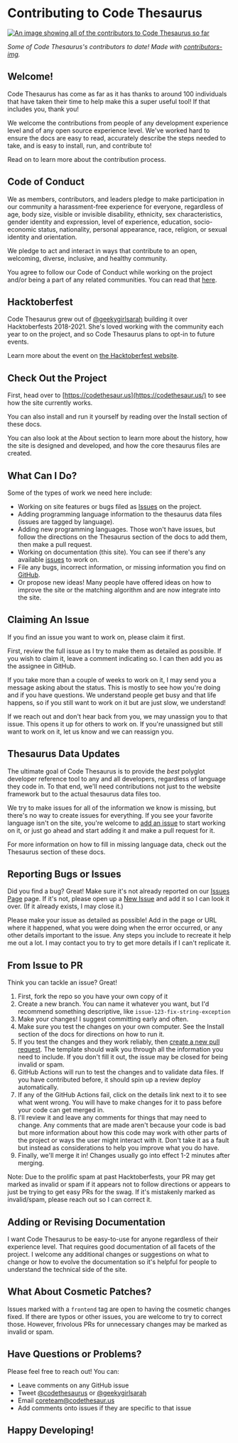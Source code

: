 # Contributing to Code Thesaurus

<a href="https://github.com/codethesaurus/codethesaur.us/graphs/contributors">
    <img src="https://contrib.rocks/image?repo=codethesaurus/codethesaur.us&max=100"
        alt="An image showing all of the contributors to Code Thesaurus so far"
        style="margin-left: auto; margin-right: auto; display: block;"/>
</a>

*Some of Code Thesaurus's contributors to date! Made with [contributors-img](https://contrib.rocks).*

## Welcome!

Code Thesaurus has come as far as it has thanks to around 100 individuals that have taken their time to help make this a super useful tool! If that includes you, thank you!

We welcome the contributions from people of any development experience level and of any open source experience level. We've worked hard to ensure the docs are easy to read, accurately describe the steps needed to take, and is easy to install, run, and contribute to!

Read on to learn more about the contribution process.

## Code of Conduct

We as members, contributors, and leaders pledge to make participation in our community a harassment-free experience for everyone, regardless of age, body size, visible or invisible disability, ethnicity, sex characteristics, gender identity and expression, level of experience, education, socio-economic status, nationality, personal appearance, race, religion, or sexual identity and orientation.

We pledge to act and interact in ways that contribute to an open, welcoming, diverse, inclusive, and healthy community.

You agree to follow our Code of Conduct while working on the project and/or being a part of any related communities. You can read that [here](https://github.com/codethesaurus/codethesaur.us/blob/main/CODE_OF_CONDUCT.md).

## Hacktoberfest

Code Thesaurus grew out of [@geekygirlsarah](https://twitter.com/geekygirlsarah) building it over Hacktoberfests 2018-2021. She's loved working with the community each year to on the project, and so Code Thesaurus plans to opt-in to future events.

Learn more about the event on [the Hacktoberfest website](https://hacktoberfest.com/).

## Check Out the Project

First, head over to [https://codethesaur.us](https://codethesaur.us/) to see how the site currently works. 

You can also install and run it yourself by reading over the Install section of these docs. 

You can also look at the About section to learn more about the history, how the site is designed and developed, and how the core thesaurus files are created.

## What Can I Do?

Some of the types of work we need here include:
* Working on site features or bugs filed as [Issues](https://github.com/codethesaurus/codethesaur.us/issues) on the project.
* Adding programming language information to the thesaurus data files (issues are tagged by language).
* Adding new programming languages. Those won't have issues, but follow the directions on the Thesaurus section of the docs to add them, then make a pull request.
* Working on documentation (this site). You can see if there's any available [issues](https://github.com/codethesaurus/docs/issues) to work on.
* File any bugs, incorrect information, or missing information you find on [GitHub](https://github.com/codethesaurus/codethesaur.us/issues/new/choose/).
* Or propose new ideas! Many people have offered ideas on how to improve the site or the matching algorithm and are now integrate into the site.

## Claiming An Issue

If you find an issue you want to work on, please claim it first.

First, review the full issue as I try to make them as detailed as possible. If you wish to claim it, leave a comment indicating so. I can then add you as the assignee in GitHub.

If you take more than a couple of weeks to work on it, I may send you a message asking about the status. This is mostly to see how you're doing and if you have questions. We understand people get busy and that life happens, so if you still want to work on it but are just slow, we understand!

If we reach out and don't hear back from you, we may unassign you to that issue. This opens it up for others to work on. If you're unassigned but still want to work on it, let us know and we can reassign you.

## Thesaurus Data Updates

The ultimate goal of Code Thesaurus is to provide the _best_ polyglot developer reference tool to any and all developers, regardless of language they code in. To that end, we'll need contributions not just to the website framework but to the actual thesaurus data files too.

We try to make issues for all of the information we know is missing, but there's no way to create issues for everything. If you see your favorite language isn't on the site, you're welcome to [add an issue](https://github.com/codethesaurus/codethesaur.us/issues/new/choose) to start working on it, or just go ahead and start adding it and make a pull request for it.

For more information on how to fill in missing language data, check out the Thesaurus section of these docs.

## Reporting Bugs or Issues

Did you find a bug? Great! Make sure it's not already reported on our [Issues Page](https://github.com/codethesaurus/codethesaur.us/issues) page. If it's not, please open up a [New Issue](https://github.com/codethesaurus/codethesaur.us/issues/new/choose) and add it so I can look it over. (If it already exists, I may close it.)

Please make your issue as detailed as possible! Add in the page or URL where it happened, what you were doing when the error occurred, or any other details important to the issue. Any steps you include to recreate it help me out a lot. I may contact you to try to get more details if I can't replicate it.

## From Issue to PR

Think you can tackle an issue? Great! 

1. First, fork the repo so you have your own copy of it
2. Create a new branch. You can name it whatever you want, but I'd recommend something descriptive, like `issue-123-fix-string-exception`
3. Make your changes! I suggest committing early and often.
4. Make sure you test the changes on your own computer. See the Install section of the docs for directions on how to run it.
5. If you test the changes and they work reliably, then [create a new pull request](https://github.com/codethesaurus/codethesaur.us/compare). The template should walk you through all the information you need to include. If you don't fill it out, the issue may be closed for being invalid or spam.
6. GitHub Actions will run to test the changes and to validate data files. If you have contributed before, it should spin up a review deploy automatically.
7. If any of the GitHub Actions fail, click on the details link next to it to see what went wrong. You will have to make changes for it to pass before your code can get merged in.
8. I'll review it and leave any comments for things that may need to change. Any comments that are made aren't because your code is bad but more information about how this code may work with other parts of the project or ways the user might interact with it. Don't take it as a fault but instead as considerations to help you improve what you do have.
9. Finally, we'll merge it in! Changes usually go into effect 1-2 minutes after merging.

Note: Due to the prolific spam at past Hacktoberfests, your PR may get marked as invalid or spam if it appears not to follow directions or appears to just be trying to get easy PRs for the swag. If it's mistakenly marked as invalid/spam, please reach out so I can correct it.

## Adding or Revising Documentation

I want Code Thesaurus to be easy-to-use for anyone regardless of their experience level. That requires good documentation of all facets of the project. I welcome any additional changes or suggestions on what to change or how to evolve the documentation so it's helpful for people to understand the technical side of the site.

## What About Cosmetic Patches?

Issues marked with a `frontend` tag are open to having the cosmetic changes fixed. If there are typos or other issues, you are welcome to try to correct those. However, frivolous PRs for unnecessary changes may be marked as invalid or spam.

## Have Questions or Problems?

Please feel free to reach out! You can:

* Leave comments on any GitHub issue
* Tweet [@codethesaurus](https://twitter.com/codethesaurus) or [@geekygirlsarah](https://twitter.com/geekygirlsarah)
* Email [coreteam@codethesaur.us](mailto:coreteam@codethesaur.us)
* Add comments onto issues if they are specific to that issue

## Happy Developing!
